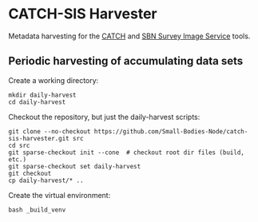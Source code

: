 CATCH-SIS Harvester
===================

Metadata harvesting for the [CATCH](https://github.com/Small-Bodies-Node/catch) and [SBN Survey Image Service](https://github.com/Small-Bodies-Node/sbn-survey-image-service) tools.


Periodic harvesting of accumulating data sets
---------------------------------------------

Create a working directory:
```
mkdir daily-harvest
cd daily-harvest
```

Checkout the repository, but just the daily-harvest scripts:
```
git clone --no-checkout https://github.com/Small-Bodies-Node/catch-sis-harvester.git src
cd src
git sparse-checkout init --cone  # checkout root dir files (build, etc.)
git sparse-checkout set daily-harvest
git checkout
cp daily-harvest/* ..
```

Create the virtual environment:
```
bash _build_venv
```

